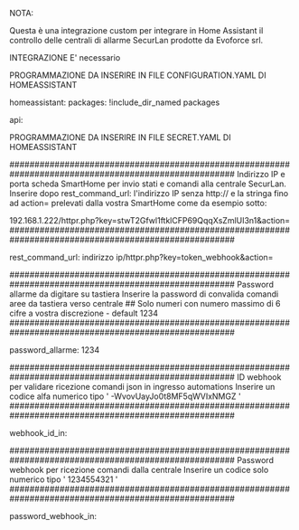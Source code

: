NOTA:

Questa è una integrazione custom per integrare in Home Assistant il controllo delle centrali di allarme SecurLan prodotte da Evoforce srl.

INTEGRAZIONE
E' necessario 



PROGRAMMAZIONE DA INSERIRE IN FILE CONFIGURATION.YAML DI HOMEASSISTANT

homeassistant:
  packages: !include_dir_named packages

api:



PROGRAMMAZIONE DA INSERIRE IN FILE SECRET.YAML DI HOMEASSISTANT

#####################################################################################################
Indirizzo IP e porta scheda SmartHome per invio stati e comandi alla centrale SecurLan.
Inserire dopo  rest_command_url:  l'indirizzo IP senza http:// e la stringa fino ad action=  prelevati dalla vostra SmartHome come da esempio sotto:

192.168.1.222/httpr.php?key=stwT2Gfwl1ftklCFP69QqqXsZmlUI3n1&action=
#####################################################################################################

rest_command_url: indirizzo ip/httpr.php?key=token_webhook&action=

#####################################################################################################
Password allarme da digitare su tastiera
Inserire la password di convalida comandi aree da tastiera verso centrale ##
Solo numeri con numero massimo di 6 cifre a vostra discrezione - default 1234
#####################################################################################################

password_allarme: 1234

#####################################################################################################
ID webhook per validare ricezione comandi json in ingresso automations
Inserire un codice alfa numerico tipo ' -WvovUayJo0t8MF5qWVIxNMGZ '
#####################################################################################################

webhook_id_in:

#####################################################################################################
Password webhook per ricezione comandi dalla centrale
Inserire un codice solo numerico tipo ' 1234554321 '
#####################################################################################################

password_webhook_in: 



